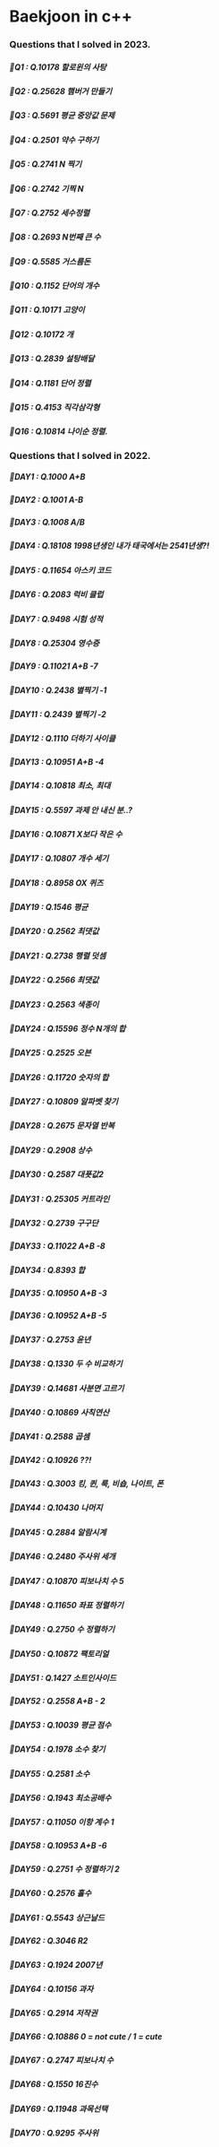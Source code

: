 # Baekjoon in c++

### Questions that I solved in 2023.
##### 💛Q1 : Q.10178 할로윈의 사탕
##### 💛Q2 : Q.25628 햄버거 만들기
##### 💛Q3 : Q.5691 평균 중앙값 문제
##### 💛Q4 : Q.2501 약수 구하기
##### 💛Q5 : Q.2741 N 찍기
##### 💛Q6 : Q.2742 기찍 N
##### 💛Q7 : Q.2752 세수정렬
##### 💛Q8 : Q.2693 N번째 큰 수
##### 💛Q9 : Q.5585 거스름돈
##### 💛Q10 : Q.1152 단어의 개수
##### 💛Q11 : Q.10171 고양이
##### 💛Q12 : Q.10172 개
##### 💛Q13 : Q.2839 설탕배달
##### 💛Q14 : Q.1181 단어 정렬
##### 💛Q15 : Q.4153 직각삼각형
##### 💛Q16 : Q.10814 나이순 정렬.



### Questions that I solved in 2022.
##### 💛DAY1 : Q.1000 A+B 
##### 💛DAY2 : Q.1001 A-B 
##### 💛DAY3 : Q.1008 A/B
##### 💛DAY4 : Q.18108 1998년생인 내가 태국에서는 2541년생?!
##### 💛DAY5 : Q.11654 아스키 코드
##### 💛DAY6 : Q.2083 럭비 클럽 
##### 💛DAY7 : Q.9498 시험 성적
##### 💛DAY8 : Q.25304 영수증 
##### 💛DAY9 : Q.11021 A+B -7 
##### 💛DAY10 : Q.2438 별찍기 -1
##### 💛DAY11 : Q.2439 별찍기 -2
##### 💛DAY12 : Q.1110 더하기 사이클
##### 💛DAY13 : Q.10951 A+B -4
##### 💛DAY14 : Q.10818 최소, 최대
##### 💛DAY15 : Q.5597 과제 안 내신 분..?
##### 💛DAY16 : Q.10871 X보다 작은 수
##### 💛DAY17 : Q.10807 개수 세기
##### 💛DAY18 : Q.8958 OX 퀴즈
##### 💛DAY19 : Q.1546 평균
##### 💛DAY20 : Q.2562 최댓값
##### 💛DAY21 : Q.2738 행렬 덧셈
##### 💛DAY22 : Q.2566 최댓값
##### 💛DAY23 : Q.2563 색종이
##### 💛DAY24 : Q.15596 정수 N개의 합
##### 💛DAY25 : Q.2525 오븐 
##### 💛DAY26 : Q.11720 숫자의 합 
##### 💛DAY27 : Q.10809 알파벳 찾기 
##### 💛DAY28 : Q.2675 문자열 반복 
##### 💛DAY29 : Q.2908 상수
##### 💛DAY30 : Q.2587 대푯값2
##### 💛DAY31 : Q.25305 커트라인
##### 💛DAY32 : Q.2739 구구단
##### 💛DAY33 : Q.11022 A+B -8
##### 💛DAY34 : Q.8393 합
##### 💛DAY35 : Q.10950 A+B -3
##### 💛DAY36 : Q.10952 A+B -5
##### 💛DAY37 : Q.2753 윤년
##### 💛DAY38 : Q.1330 두 수 비교하기 
##### 💛DAY39 : Q.14681 사분면 고르기
##### 💛DAY40 : Q.10869 사칙연산
##### 💛DAY41 : Q.2588 곱셈
##### 💛DAY42 : Q.10926 ??!
##### 💛DAY43 : Q.3003 킹, 퀸, 룩, 비숍, 나이트, 폰
##### 💛DAY44 : Q.10430 나머지
##### 💛DAY45 : Q.2884 알람시계
##### 💛DAY46 : Q.2480 주사위 세개
##### 💛DAY47 : Q.10870 피보나치 수 5
##### 💛DAY48 : Q.11650 좌표 정렬하기
##### 💛DAY49 : Q.2750 수 정렬하기
##### 💛DAY50 : Q.10872 팩토리얼
##### 💛DAY51 : Q.1427 소트인사이드
##### 💛DAY52 : Q.2558 A+B - 2
##### 💛DAY53 : Q.10039 평균 점수
##### 💛DAY54 : Q.1978 소수 찾기
##### 💛DAY55 : Q.2581 소수
##### 💛DAY56 : Q.1943 최소공배수
##### 💛DAY57 : Q.11050 이항 계수 1
##### 💛DAY58 : Q.10953 A+B -6
##### 💛DAY59 : Q.2751 수 정렬하기 2
##### 💛DAY60 : Q.2576 홀수
##### 💛DAY61 : Q.5543 상근날드
##### 💛DAY62 : Q.3046 R2
##### 💛DAY63 : Q.1924 2007년
##### 💛DAY64 : Q.10156 과자
##### 💛DAY65 : Q.2914 저작권
##### 💛DAY66 : Q.10886 0 = not cute / 1 = cute
##### 💛DAY67 : Q.2747 피보나치 수
##### 💛DAY68 : Q.1550 16진수
##### 💛DAY69 : Q.11948 과목선택
##### 💛DAY70 : Q.9295 주사위
